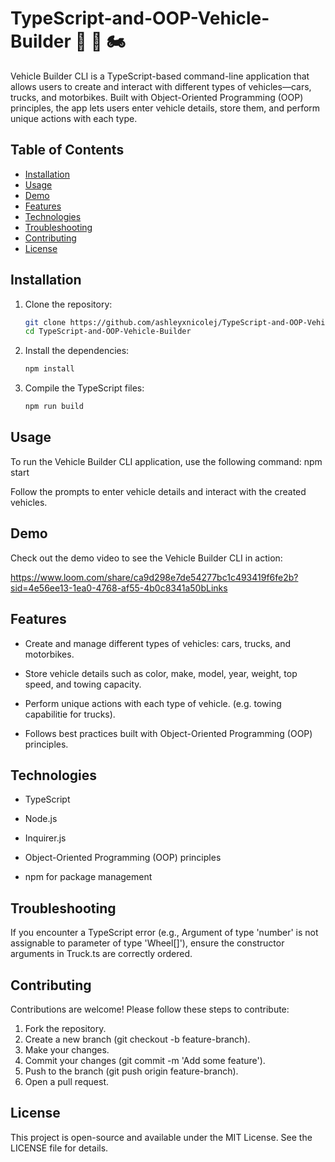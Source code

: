 # TypeScript-and-OOP-Vehicle-Builder 🚗 🚚 🏍️

Vehicle Builder CLI is a TypeScript-based command-line application that allows users to create and interact with different types of vehicles—cars, trucks, and motorbikes. Built with Object-Oriented Programming (OOP) principles, the app lets users enter vehicle details, store them, and perform unique actions with each type.

## Table of Contents

- [Installation](#installation)
- [Usage](#usage)
- [Demo](#demo)
- [Features](#features)
- [Technologies](#technologies)
- [Troubleshooting](#troubleshooting)
- [Contributing](#contributing)
- [License](#license)

## Installation

1. Clone the repository:
   ```bash
   git clone https://github.com/ashleyxnicolej/TypeScript-and-OOP-Vehicle-Builder.git
   cd TypeScript-and-OOP-Vehicle-Builder

2. Install the dependencies:
   ```bash
   npm install
   
6. Compile the TypeScript files:
   ```bash
   npm run build


## Usage
To run the Vehicle Builder CLI application, use the following command:
npm start

 Follow the prompts to enter vehicle details and interact with the created vehicles.


## Demo
Check out the demo video to see the Vehicle Builder CLI in action:

https://www.loom.com/share/ca9d298e7de54277bc1c493419f6fe2b?sid=4e56ee13-1ea0-4768-af55-4b0c8341a50bLinks


## Features
- Create and manage different types of vehicles: cars, trucks, and motorbikes.

- Store vehicle details such as color, make, model, year, weight, top speed, and towing capacity.

- Perform unique actions with each type of vehicle. (e.g. towing capabilitie for trucks). 

- Follows best practices built with Object-Oriented Programming (OOP) principles.


## Technologies
- TypeScript

- Node.js

- Inquirer.js

- Object-Oriented Programming (OOP) principles

- npm for package management


## Troubleshooting
If you encounter a TypeScript error (e.g., Argument of type 'number' is not assignable to parameter of type 'Wheel[]'), ensure the constructor arguments in Truck.ts are correctly ordered.


## Contributing
Contributions are welcome! Please follow these steps to contribute:
 1. Fork the repository.
 2. Create a new branch (git checkout -b feature-branch).
 3. Make your changes.
 4. Commit your changes (git commit -m 'Add some feature').
 5. Push to the branch (git push origin feature-branch).
 6. Open a pull request.


## License
This project is open-source and available under the MIT License. See the LICENSE file for details.
